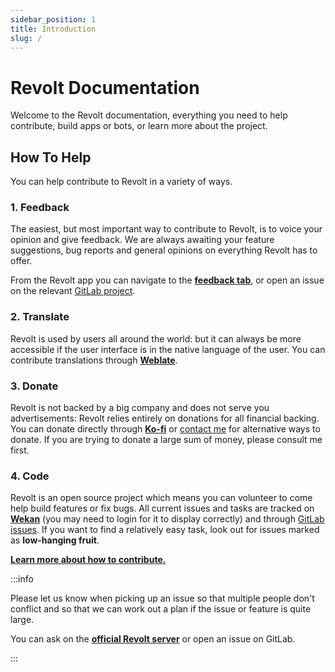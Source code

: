 ```yaml
---
sidebar_position: 1
title: Introduction
slug: /
---
```


# Revolt Documentation

Welcome to the Revolt documentation, everything you need to help contribute, build apps or bots, or learn more about the project.

## How To Help

You can help contribute to Revolt in a variety of ways.

### 1. Feedback

The easiest, but most important way to contribute to Revolt, is to voice your opinion and give feedback.
We are always awaiting your feature suggestions, bug reports and general opinions on everything Revolt has to offer.

From the Revolt app you can navigate to the [**feedback tab**](https://app.revolt.chat/settings/feedback), or open an issue on the relevant [GitLab project](https://gitlab.insrt.uk/revolt).

### 2. Translate

Revolt is used by users all around the world: but it can always be more accessible if the user interface is in the native language of the user.
You can contribute translations through [**Weblate**](https://weblate.insrt.uk/engage/revolt/).

### 3. Donate

Revolt is not backed by a big company and does not serve you advertisements: Revolt relies entirely on donations for all financial backing.
You can donate directly through [**Ko-fi**](https://ko-fi.com/insertish) or [contact me](https://insrt.uk) for alternative ways to donate.
If you are trying to donate a large sum of money, please consult me first.

### 4. Code

Revolt is an open source project which means you can volunteer to come help build features or fix bugs.
All current issues and tasks are tracked on [**Wekan**](https://wekan.insrt.uk/b/jj3x5C6nbYzM6ERQD/revolt) (you may need to login for it to display correctly) and through [GitLab issues](https://gitlab.insrt.uk/revolt).
If you want to find a relatively easy task, look out for issues marked as **low-hanging fruit**.

[**Learn more about how to contribute.**](/contributing)

:::info

Please let us know when picking up an issue so that multiple people don't conflict and so that we can work out a plan if the issue or feature is quite large.

You can ask on the [**official Revolt server**](https://app.revolt.chat/invite/Testers) or open an issue on GitLab.

:::
